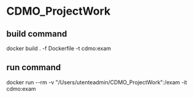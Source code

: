 # CDMO_ProjectWork

## build command
docker build . -f Dockerfile -t cdmo:exam

## run command
docker run --rm -v "/Users/utenteadmin/CDMO_ProjectWork":/exam -it cdmo:exam